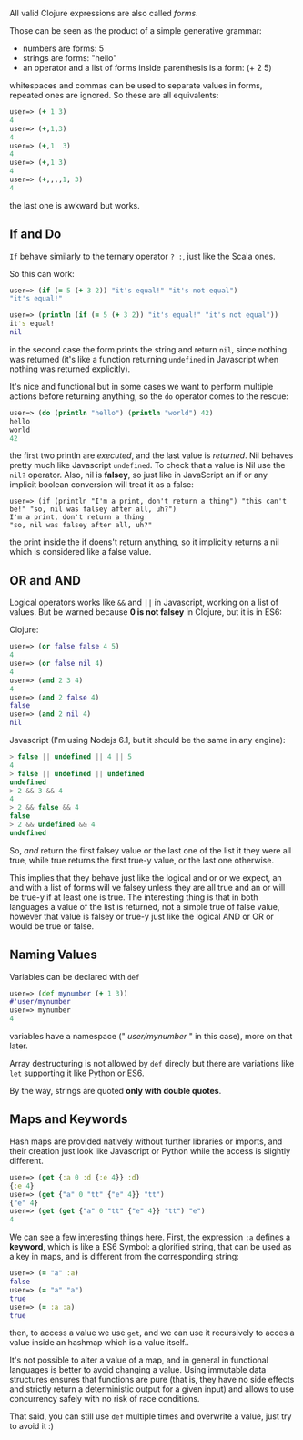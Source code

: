 All valid Clojure expressions are also called _forms_.

Those can be seen as the product of a simple generative grammar:

* numbers are forms: 5
* strings are forms: "hello"
* an operator and a list of forms inside parenthesis is a form: (+ 2 5)

whitespaces and commas can be used to separate values in forms, repeated ones are ignored. So these are all equivalents:

```clojure
user=> (+ 1 3)
4
user=> (+,1,3)
4
user=> (+,1  3)
4
user=> (+,1 3)
4
user=> (+,,,,1, 3)
4
```
the last one is awkward but works.

If and Do
---------

`If` behave similarly to the ternary operator ` ? : `, just like the Scala ones.

So this can work:

```clojure
user=> (if (= 5 (+ 3 2)) "it's equal!" "it's not equal")
"it's equal!"

user=> (println (if (= 5 (+ 3 2)) "it's equal!" "it's not equal"))
it's equal!
nil
```

in the second case the form prints the string and return `nil`, since nothing was returned (it's like a function returning `undefined` in Javascript when nothing was returned explicitly).

It's nice and functional but in some cases we want to perform multiple actions before returning anything, so the `do` operator comes to the rescue:

```clojure
user=> (do (println "hello") (println "world") 42)
hello
world
42
```
the first two println are _executed_, and the last value is _returned_.
Nil behaves pretty much like Javascript `undefined`. To check that a value is Nil use the `nil?` operator. Also, nil is __falsey__, so just like in JavaScript an if or any implicit boolean conversion will treat it as a false:

```
user=> (if (println "I'm a print, don't return a thing") "this can't be!" "so, nil was falsey after all, uh?")
I'm a print, don't return a thing
"so, nil was falsey after all, uh?"
```

the print inside the if doens't return anything, so it implicitly returns a nil which is considered like a false value.

OR and AND
---------

Logical operators works like `&&` and `||` in Javascript, working on a list of values. But be warned because __0 is not falsey__ in Clojure, but it is in ES6:

Clojure:

```clojure
user=> (or false false 4 5)
4
user=> (or false nil 4)
4
user=> (and 2 3 4)
4
user=> (and 2 false 4)
false
user=> (and 2 nil 4)
nil
```

Javascript (I'm using Nodejs 6.1, but it should be the same in any engine):

```javascript
> false || undefined || 4 || 5
4
> false || undefined || undefined
undefined
> 2 && 3 && 4
4
> 2 && false && 4
false
> 2 && undefined && 4
undefined
```

So, _and_ return the first falsey value or the last one of the list it they were all true, while true returns the first true-y value, or the last one otherwise.

This implies that they behave just like the logical and or or we expect, an and with a list of forms will ve falsey unless they are all true and an or will be true-y if at least one is true.
The interesting thing is that in both languages a value of the list is returned, not a simple true of false value, however that value is falsey or true-y just like the logical AND or OR or would be true or false.

Naming Values
---------
Variables can be declared with `def`

```clojure
user=> (def mynumber (+ 1 3))
#'user/mynumber
user=> mynumber
4
```
variables have a namespace (" _user/mynumber_ " in this case), more on that later.

Array destructuring is not allowed by `def` direcly but there are variations like `let` supporting it like Python or ES6.

By the way, strings are quoted __only with double quotes__.

Maps and Keywords
----
Hash maps are provided natively without further libraries or imports, and their creation just look like Javascript or Python while the access is slightly different.

```clojure
user=> (get {:a 0 :d {:e 4}} :d)
{:e 4}
user=> (get {"a" 0 "tt" {"e" 4}} "tt")
{"e" 4}
user=> (get (get {"a" 0 "tt" {"e" 4}} "tt") "e")
4
```

We can see a few interesting things here. First, the expression `:a` defines a __keyword__, which is like a ES6 Symbol: a glorified string, that can be used as a key in maps, and is different from the corresponding string:

```clojure
user=> (= "a" :a)
false
user=> (= "a" "a")
true
user=> (= :a :a)
true
```

then, to access a value we use `get`, and we can use it recursively to acces a value inside an hashmap which is a value itself..

It's not possible to alter a value of a map, and in general in functional languages is better to avoid changing a value. Using immutable data structures ensures that functions are pure (that is, they have no side effects and strictly return a deterministic output for a given input) and allows to use concurrency safely with no risk of race conditions.

That said, you can still use `def` multiple times and overwrite a value, just try to avoid it :)
